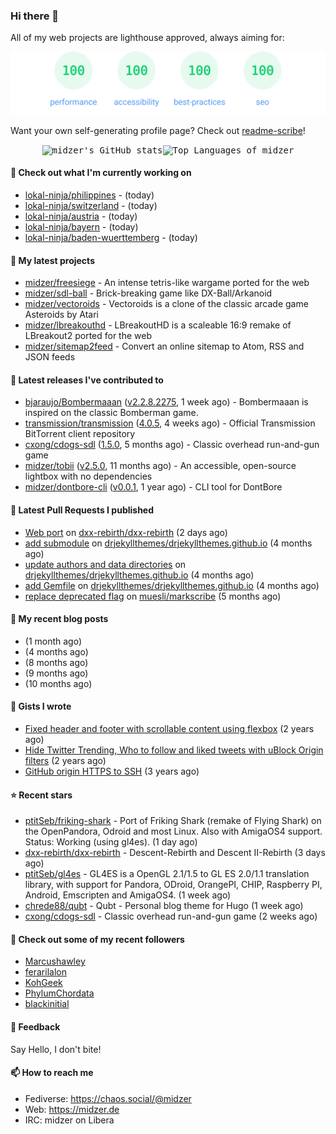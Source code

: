 ### Hi there 👋

All of my web projects are lighthouse approved, always aiming for:

<p align="center">
  <kbd><img src="https://github.com/midzer/midzer/blob/master/lighthouse.svg" alt="Lighthouse score 100s"></kbd>
</p>

Want your own self-generating profile page? Check out [readme-scribe](https://github.com/muesli/readme-scribe)!

<p align="center">
  <kbd><img src="https://github-readme-stats.vercel.app/api?username=midzer&show_icons=true&hide_title=true&hide_border=true&theme=tokyonight" alt="midzer's GitHub stats"><img height="165" src="https://github-readme-stats.vercel.app/api/top-langs/?username=midzer&layout=compact&langs_count=8&hide_border=true&theme=tokyonight" alt="Top Languages of midzer"></kbd>
</p>

#### 👷 Check out what I'm currently working on

- [lokal-ninja/philippines](https://github.com/lokal-ninja/philippines) -  (today)
- [lokal-ninja/switzerland](https://github.com/lokal-ninja/switzerland) -  (today)
- [lokal-ninja/austria](https://github.com/lokal-ninja/austria) -  (today)
- [lokal-ninja/bayern](https://github.com/lokal-ninja/bayern) -  (today)
- [lokal-ninja/baden-wuerttemberg](https://github.com/lokal-ninja/baden-wuerttemberg) -  (today)

#### 🌱 My latest projects

- [midzer/freesiege](https://github.com/midzer/freesiege) - An intense tetris-like wargame ported for the web
- [midzer/sdl-ball](https://github.com/midzer/sdl-ball) - Brick-breaking game like DX-Ball/Arkanoid
- [midzer/vectoroids](https://github.com/midzer/vectoroids) - Vectoroids is a clone of the classic arcade game Asteroids by Atari
- [midzer/lbreakouthd](https://github.com/midzer/lbreakouthd) - LBreakoutHD is a scaleable 16:9 remake of LBreakout2 ported for the web
- [midzer/sitemap2feed](https://github.com/midzer/sitemap2feed) - Convert an online sitemap to Atom, RSS and JSON feeds

#### 🔭 Latest releases I've contributed to

- [bjaraujo/Bombermaaan](https://github.com/bjaraujo/Bombermaaan) ([v2.2.8.2275](https://github.com/bjaraujo/Bombermaaan/releases/tag/v2.2.8.2275), 1 week ago) - Bombermaaan is inspired on the classic Bomberman game.
- [transmission/transmission](https://github.com/transmission/transmission) ([4.0.5](https://github.com/transmission/transmission/releases/tag/4.0.5), 4 weeks ago) - Official Transmission BitTorrent client repository
- [cxong/cdogs-sdl](https://github.com/cxong/cdogs-sdl) ([1.5.0](https://github.com/cxong/cdogs-sdl/releases/tag/1.5.0), 5 months ago) - Classic overhead run-and-gun game
- [midzer/tobii](https://github.com/midzer/tobii) ([v2.5.0](https://github.com/midzer/tobii/releases/tag/v2.5.0), 11 months ago) - An accessible, open-source lightbox with no dependencies
- [midzer/dontbore-cli](https://github.com/midzer/dontbore-cli) ([v0.0.1](https://github.com/midzer/dontbore-cli/releases/tag/v0.0.1), 1 year ago) - CLI tool for DontBore

#### 🔨 Latest Pull Requests I published

- [Web port](https://github.com/dxx-rebirth/dxx-rebirth/pull/746) on [dxx-rebirth/dxx-rebirth](https://github.com/dxx-rebirth/dxx-rebirth) (2 days ago)
- [add submodule](https://github.com/drjekyllthemes/drjekyllthemes.github.io/pull/9) on [drjekyllthemes/drjekyllthemes.github.io](https://github.com/drjekyllthemes/drjekyllthemes.github.io) (4 months ago)
- [update authors and data directories](https://github.com/drjekyllthemes/drjekyllthemes.github.io/pull/8) on [drjekyllthemes/drjekyllthemes.github.io](https://github.com/drjekyllthemes/drjekyllthemes.github.io) (4 months ago)
- [add Gemfile](https://github.com/drjekyllthemes/drjekyllthemes.github.io/pull/7) on [drjekyllthemes/drjekyllthemes.github.io](https://github.com/drjekyllthemes/drjekyllthemes.github.io) (4 months ago)
- [replace deprecated flag](https://github.com/muesli/markscribe/pull/82) on [muesli/markscribe](https://github.com/muesli/markscribe) (5 months ago)

#### 📜 My recent blog posts

- [](https://midzer.de/obatzda) (1 month ago)
- [](https://midzer.de/how-to-disrupt-an-online-conversation-legally) (4 months ago)
- [](https://midzer.de/eierlikoerkuchen) (8 months ago)
- [](https://midzer.de/a-short-guideline-for-getting-stuff-done-without-ai) (9 months ago)
- [](https://midzer.de/omas-faschingskrapfen) (10 months ago)

#### 📓 Gists I wrote

- [Fixed header and footer with scrollable content using flexbox](https://gist.github.com/3893ce8c0bec6f805ec1a7bb3269775d) (2 years ago)
- [Hide Twitter Trending, Who to follow and liked tweets with uBlock Origin filters](https://gist.github.com/1afc39bdf5adbfe0020d1c2212b76b87) (2 years ago)
- [GitHub origin HTTPS to SSH](https://gist.github.com/3ceba8ad7d956e02d9e920b121d8d059) (3 years ago)

#### ⭐ Recent stars

- [ptitSeb/friking-shark](https://github.com/ptitSeb/friking-shark) - Port of Friking Shark (remake of Flying Shark) on the OpenPandora, Odroid and most Linux. Also with AmigaOS4 support. Status: Working (using gl4es). (1 day ago)
- [dxx-rebirth/dxx-rebirth](https://github.com/dxx-rebirth/dxx-rebirth) - Descent-Rebirth and Descent II-Rebirth (3 days ago)
- [ptitSeb/gl4es](https://github.com/ptitSeb/gl4es) - GL4ES is a OpenGL 2.1/1.5 to GL ES 2.0/1.1 translation library, with support for Pandora, ODroid, OrangePI, CHIP, Raspberry PI, Android, Emscripten and AmigaOS4. (1 week ago)
- [chrede88/qubt](https://github.com/chrede88/qubt) - Qubt - Personal blog theme for Hugo (1 week ago)
- [cxong/cdogs-sdl](https://github.com/cxong/cdogs-sdl) - Classic overhead run-and-gun game (2 weeks ago)

#### 👯 Check out some of my recent followers

- [Marcushawley](https://github.com/Marcushawley)
- [ferarilalon](https://github.com/ferarilalon)
- [KohGeek](https://github.com/KohGeek)
- [PhylumChordata](https://github.com/PhylumChordata)
- [blackinitial](https://github.com/blackinitial)

#### 💬 Feedback

Say Hello, I don't bite!

#### 📫 How to reach me

- Fediverse: https://chaos.social/@midzer
- Web: https://midzer.de
- IRC: midzer on Libera
